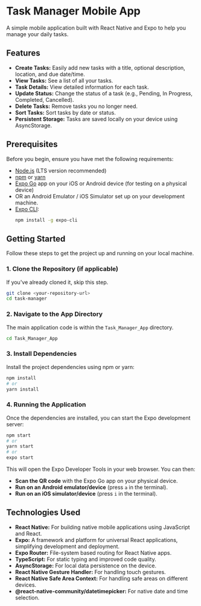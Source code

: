# Task Manager Mobile App

A simple mobile application built with React Native and Expo to help you manage your daily tasks.

## Features

- **Create Tasks:** Easily add new tasks with a title, optional description, location, and due date/time.
- **View Tasks:** See a list of all your tasks.
- **Task Details:** View detailed information for each task.
- **Update Status:** Change the status of a task (e.g., Pending, In Progress, Completed, Cancelled).
- **Delete Tasks:** Remove tasks you no longer need.
- **Sort Tasks:** Sort tasks by date or status.
- **Persistent Storage:** Tasks are saved locally on your device using AsyncStorage.

## Prerequisites

Before you begin, ensure you have met the following requirements:

- [Node.js](https://nodejs.org/) (LTS version recommended)
- [npm](https://www.npmjs.com/) or [yarn](https://yarnpkg.com/)
- [Expo Go](https://expo.dev/go) app on your iOS or Android device (for testing on a physical device)
- OR an Android Emulator / iOS Simulator set up on your development machine.
- [Expo CLI](https://docs.expo.dev/get-started/installation/):
  ```bash
  npm install -g expo-cli
  ```

## Getting Started

Follow these steps to get the project up and running on your local machine.

### 1. Clone the Repository (if applicable)

If you've already cloned it, skip this step.

```bash
git clone <your-repository-url>
cd task-manager
```

### 2. Navigate to the App Directory

The main application code is within the `Task_Manager_App` directory.

```bash
cd Task_Manager_App
```

### 3. Install Dependencies

Install the project dependencies using npm or yarn:

```bash
npm install
# or
yarn install
```

### 4. Running the Application

Once the dependencies are installed, you can start the Expo development server:

```bash
npm start
# or
yarn start
# or
expo start
```

This will open the Expo Developer Tools in your web browser. You can then:

- **Scan the QR code** with the Expo Go app on your physical device.
- **Run on an Android emulator/device** (press `a` in the terminal).
- **Run on an iOS simulator/device** (press `i` in the terminal).

## Technologies Used

- **React Native:** For building native mobile applications using JavaScript and React.
- **Expo:** A framework and platform for universal React applications, simplifying development and deployment.
- **Expo Router:** File-system based routing for React Native apps.
- **TypeScript:** For static typing and improved code quality.
- **AsyncStorage:** For local data persistence on the device.
- **React Native Gesture Handler:** For handling touch gestures.
- **React Native Safe Area Context:** For handling safe areas on different devices.
- **@react-native-community/datetimepicker:** For native date and time selection.
